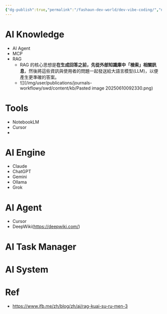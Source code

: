 ```yaml
---
{"dg-publish":true,"permalink":"/fashaun-dev-world/dev-vibe-coding/","noteIcon":""}
---
```


# AI Knowledge
- AI Agent 
- MCP
- RAG 
	- RAG 的核心思想是**在生成回答之前，先從外部知識庫中「檢索」相關訊息**，然後將這些資訊與使用者的問題一起發送給大語言模型(LLM)，以便產生更準確的答案。
	- ![](/img/user/publications/journals-workflowy/swd/content/kb/Pasted image 20250610092330.png)


# Tools 
- NotebookLM
- Cursor 
- 

# AI Engine
- Claude
- ChatGPT
- Gemini 
- Ollama
- Grok
# AI Agent
- Cursor
- DeepWiki(https://deepwiki.com/)


# AI Task Manager 


# AI System
# Ref
- https://www.ifb.me/zh/blog/zh/ai/rag-kuai-su-ru-men-3